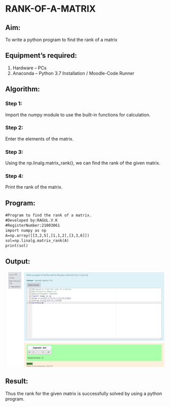 # RANK-OF-A-MATRIX
## Aim:
To write a python program to find the rank of a matrix
## Equipment’s required:
1. 	Hardware – PCs
2. 	Anaconda – Python 3.7 Installation / Moodle-Code Runner
## Algorithm:
### Step 1: 
Import the numpy module to use the built-in functions for calculation.

### Step 2: 
Enter the elements of the matrix.
### Step 3: 
Using the np.linalg.matrix_rank(), we can find the rank of the given matrix.
### Step 4:
Print the rank of the matrix.

## Program:
~~~
#Program to find the rank of a matrix.
#Developed by:RAGUL.V.K 
#RegisterNumber:21003061
import numpy as np
A=np.array([[3,2,5],[1,1,2],[3,3,6]])
sol=np.linalg.matrix_rank(A)
print(sol)
~~~

## Output:
![OUTPUT](RANK.jpg)
## Result:
Thus the rank for the given matrix is successfully solved by  using a python program.


